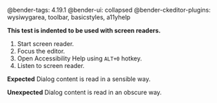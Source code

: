 @bender-tags: 4.19.1
@bender-ui: collapsed
@bender-ckeditor-plugins: wysiwygarea, toolbar, basicstyles, a11yhelp

**This test is indented to be used with screen readers.**

1. Start screen reader.
1. Focus the editor.
1. Open Accessibility Help using `ALT+0` hotkey.
1. Listen to screen reader.

**Expected** Dialog content is read in a sensible way.

**Unexpected** Dialog content is read in an obscure way.
